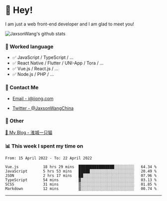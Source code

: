 # 👋 Hey!

I am just a web front-end developer and I am glad to meet you!

![JaxsonWang's github stats](https://github-readme-stats.vercel.app/api?username=JaxsonWang&&show_icons=true&&title_color=1abc9c&&icon_color=1abc9c)


### 📝 Worked language

- ✅ JavaScript / TypeScript / ...
- ✅ React Native / Flutter / UNI-App / Tora / ...
- ✅ Vue.js / React.js / ...
- ✅ Node.js / PHP / ...

### 📮 Contact Me

- [Email - i@iiong.com](mailto:i@iiong.com)

- [Twitter - @JaxsonWangChina](https://twitter.com/JaxsonWangChina)

### 🤪 Other

[📌 My Blog - 淮城一只猫](https://iiong.com)

### 📊 This week I spent my time on

<!--START_SECTION:waka-->

```text
From: 15 April 2022 - To: 22 April 2022

Vue.js           18 hrs 29 mins  ████████████████░░░░░░░░░   64.34 %
JavaScript       5 hrs 53 mins   █████░░░░░░░░░░░░░░░░░░░░   20.49 %
JSON             2 hrs 17 mins   ██░░░░░░░░░░░░░░░░░░░░░░░   07.96 %
TypeScript       54 mins         ▓░░░░░░░░░░░░░░░░░░░░░░░░   03.13 %
SCSS             31 mins         ▒░░░░░░░░░░░░░░░░░░░░░░░░   01.85 %
Markdown         12 mins         ▒░░░░░░░░░░░░░░░░░░░░░░░░   00.74 %
```

<!--END_SECTION:waka-->

---
